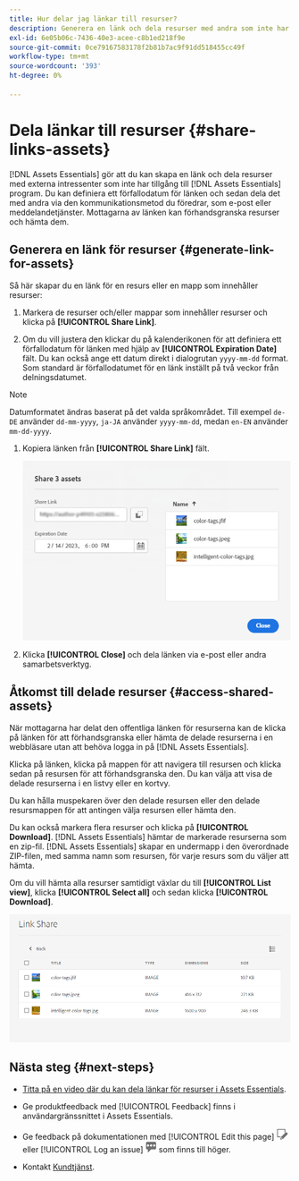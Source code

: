 ```yaml
---
title: Hur delar jag länkar till resurser?
description: Generera en länk och dela resurser med andra som inte har tillgång till [!DNL Assets Essentials] program.
exl-id: 6e05b06c-7436-40e3-acee-c8b1ed218f9e
source-git-commit: 0ce79167583178f2b81b7ac9f91dd518455cc49f
workflow-type: tm+mt
source-wordcount: '393'
ht-degree: 0%

---
```


# Dela länkar till resurser {#share-links-assets}

[!DNL Assets Essentials] gör att du kan skapa en länk och dela resurser med externa intressenter som inte har tillgång till [!DNL Assets Essentials] program. Du kan definiera ett förfallodatum för länken och sedan dela det med andra via den kommunikationsmetod du föredrar, som e-post eller meddelandetjänster. Mottagarna av länken kan förhandsgranska resurser och hämta dem.

## Generera en länk för resurser {#generate-link-for-assets}

Så här skapar du en länk för en resurs eller en mapp som innehåller resurser:

1. Markera de resurser och/eller mappar som innehåller resurser och klicka på **[!UICONTROL Share Link]**.

1. Om du vill justera den klickar du på kalenderikonen för att definiera ett förfallodatum för länken med hjälp av **[!UICONTROL Expiration Date]** fält. Du kan också ange ett datum direkt i dialogrutan `yyyy-mm-dd` format. Som standard är förfallodatumet för en länk inställt på två veckor från delningsdatumet.

>[!NOTE]
> Datumformatet ändras baserat på det valda språkområdet.
> Till exempel `de-DE` använder `dd-mm-yyyy`, `ja-JA` använder `yyyy-mm-dd`, medan `en-EN` använder `mm-dd-yyyy`.
>

1. Kopiera länken från **[!UICONTROL Share Link]** fält.

   ![Möjlighet att beskära och räta upp](assets/share-asset-link.png)

1. Klicka **[!UICONTROL Close]** och dela länken via e-post eller andra samarbetsverktyg.

## Åtkomst till delade resurser {#access-shared-assets}

När mottagarna har delat den offentliga länken för resurserna kan de klicka på länken för att förhandsgranska eller hämta de delade resurserna i en webbläsare utan att behöva logga in på [!DNL Assets Essentials].

Klicka på länken, klicka på mappen för att navigera till resursen och klicka sedan på resursen för att förhandsgranska den. Du kan välja att visa de delade resurserna i en listvy eller en kortvy.

Du kan hålla muspekaren över den delade resursen eller den delade resursmappen för att antingen välja resursen eller hämta den.

Du kan också markera flera resurser och klicka på **[!UICONTROL Download]**. [!DNL Assets Essentials] hämtar de markerade resurserna som en zip-fil. [!DNL Assets Essentials] skapar en undermapp i den överordnade ZIP-filen, med samma namn som resursen, för varje resurs som du väljer att hämta.

Om du vill hämta alla resurser samtidigt växlar du till **[!UICONTROL List view]**, klicka **[!UICONTROL Select all]** och sedan klicka **[!UICONTROL Download]**.

![Förhandsgranska delade resurser](assets/preview-shared-assets.png)

## Nästa steg {#next-steps}

* [Titta på en video där du kan dela länkar för resurser i Assets Essentials](https://experienceleague.adobe.com/docs/experience-manager-learn/assets-essentials/basics/link-sharing.html).

* Ge produktfeedback med [!UICONTROL Feedback] finns i användargränssnittet i Assets Essentials.

* Ge feedback på dokumentationen med [!UICONTROL Edit this page] ![redigera sidan](assets/do-not-localize/edit-page.png) eller [!UICONTROL Log an issue] ![skapa ett GitHub-problem](assets/do-not-localize/github-issue.png) som finns till höger.

* Kontakt [Kundtjänst](https://experienceleague.adobe.com/?support-solution=General#support).
